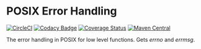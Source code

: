 # POSIX Error Handling

[![CircleCI](https://dl.circleci.com/status-badge/img/gh/angelos-project/angelos-project-err/tree/release.svg?style=shield)](https://dl.circleci.com/status-badge/redirect/gh/angelos-project/angelos-project-err/tree/release)
[![Codacy Badge](https://app.codacy.com/project/badge/Grade/c6b1c601183942298014b874b23dcb85)](https://www.codacy.com/gh/angelos-project/angelos-project-err/dashboard?utm_source=github.com&amp;utm_medium=referral&amp;utm_content=angelos-project/angelos-project-err&amp;utm_campaign=Badge_Grade)
[![Coverage Status](https://coveralls.io/repos/github/angelos-project/angelos-project-err/badge.svg?branch=release)](https://coveralls.io/github/angelos-project/angelos-project-err?branch=release)
[![Maven Central](https://img.shields.io/maven-central/v/org.angproj.err/angelos-project-err.svg?label=Maven%20Central)](https://search.maven.org/artifact/org.angproj.err/angelos-project-err)

The error handling in POSIX for low level functions. Gets *errno* and *errmsg*.

